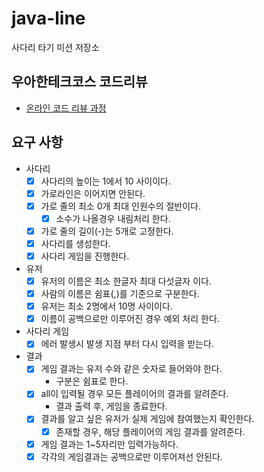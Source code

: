 # java-line

사다리 타기 미션 저장소

## 우아한테크코스 코드리뷰

- [온라인 코드 리뷰 과정](https://github.com/woowacourse/woowacourse-docs/blob/master/maincourse/README.md)

## 요구 사항

- 사다리
  - [x] 사다리의 높이는 1에서 10 사이이다.
  - [x] 가로라인은 이어지면 안된다.
  - [x] 가로 줄의 최소 0개 최대 인원수의 절반이다. 
    - [x] 소수가 나올경우 내림처리 한다.
  - [x] 가로 줄의 길이(-)는 5개로 고정한다.
  - [X] 사다리를 생성한다.
  - [x] 사다리 게임을 진행한다.
- 유저
  - [x] 유저의 이름은 최소 한글자 최대 다섯글자 이다.
  - [x] 사람의 이름은 쉼표(,)를 기준으로 구분한다.
  - [x] 유저는 최소 2명에서 10명 사이이다.
  - [x] 이름이 공백으로만 이루어진 경우 예외 처리 한다.
- 사다리 게임
  - [x] 에러 발생시 발생 지점 부터 다시 입력을 받는다.
- 결과
  - [x] 게임 결과는 유저 수와 같은 숫자로 들어와야 한다.
    - 구분은 쉼표로 한다.
  - [x] all이 입력될 경우 모든 플레이어의 결과를 알려준다.
    - 결과 출력 후, 게임을 종료한다.
  - [x] 결과를 알고 싶은 유저가 실제 게임에 참여했는지 확인한다.
    - [x] 존재할 경우, 해당 플레이어의 게임 결과를 알려준다.
  - [x] 게임 결과는 1~5자리만 입력가능하다.
  - [x] 각각의 게임결과는 공백으로만 이루어져선 안된다.
